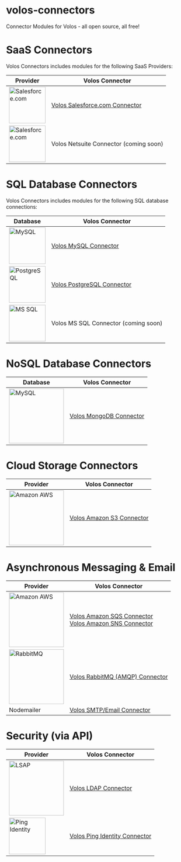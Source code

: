 volos-connectors
================

Connector Modules for Volos - all open source, all free!

# SaaS Connectors
Volos Connectors includes modules for the following SaaS Providers:

| Provider | Volos Connector |
| -------- | --------------- |
| <img src="https://raw.githubusercontent.com/apigee-127/volos-connectors/development/docs/images/salesforce_logo-300x235.jpg" alt="Salesforce.com" width="100px"/> | [Volos Salesforce.com Connector](https://github.com/apigee-127/volos-connectors/tree/development/volos-salesforce) |
| <img src="https://raw.githubusercontent.com/apigee-127/volos-connectors/development/docs/images/netsuite-logo-600x500.png" alt="Salesforce.com" width="100px"/> | Volos Netsuite Connector (coming soon) |

# SQL Database Connectors
Volos Connectors includes modules for the following SQL database connections:

| Database | Volos Connector |
| -------- | --------------- |
| <img src="https://raw.githubusercontent.com/apigee-127/volos-connectors/development/docs/images/logo-mysql-170x115.png" alt="MySQL" width="100px"/> | [Volos MySQL Connector](https://github.com/apigee-127/volos-connectors/tree/development/volos-mysql) |
| <img src="https://raw.githubusercontent.com/apigee-127/volos-connectors/development/docs/images/PostgreSQL_logo.3colors.120x120.png" alt="PostgreSQL" width="100px"/>  | [Volos PostgreSQL Connector](https://github.com/apigee-127/volos-connectors/tree/development/volos-pgsql) |
| <img src="https://raw.githubusercontent.com/apigee-127/volos-connectors/development/docs/images/SQL-Server-2012.png" alt="MS SQL" width="100px"/> |  Volos MS SQL Connector (coming soon) |

# NoSQL Database Connectors
| Database | Volos Connector |
| -------- | --------------- |
| <img src="https://raw.githubusercontent.com/apigee-127/volos-connectors/development/docs/images/MongoDB_Logo.png" alt="MySQL" width="150px"/> | [Volos MongoDB Connector](https://github.com/apigee-127/volos-connectors/tree/development/volos-mongodb) |

# Cloud Storage Connectors
| Provider | Volos Connector |
| ----------------- | --------------- |
| <img src="https://raw.githubusercontent.com/apigee-127/volos-connectors/development/docs/images/aws-logo-304x200.png" alt="Amazon AWS" width="150px"/> | [Volos Amazon S3 Connector](https://github.com/apigee-127/volos-connectors/tree/development/volos-s3)

# Asynchronous Messaging & Email
| Provider | Volos Connector |
| ----------------- | --------------- |
| <img src="https://raw.githubusercontent.com/apigee-127/volos-connectors/development/docs/images/aws-logo-304x200.png" alt="Amazon AWS" width="150px"/> | [Volos Amazon SQS Connector](https://github.com/apigee-127/volos-connectors/tree/development/volos-sqs) <br/> [Volos Amazon SNS Connector](https://github.com/apigee-127/volos-connectors/tree/development/volos-sns)
| <img src="https://raw.githubusercontent.com/apigee-127/volos-connectors/development/docs/images/RabbitMQLogo.png" alt="RabbitMQ" width="150px"/> | [Volos RabbitMQ (AMQP) Connector](https://github.com/apigee-127/volos-connectors/tree/development/volos-rabbitmq)
| Nodemailer | [Volos SMTP/Email Connector](https://github.com/apigee-127/volos-connectors/tree/development/volos-mailer) |

# Security (via API)
| Provider | Volos Connector |
| ----------------- | --------------- |
| <img src="https://raw.githubusercontent.com/apigee-127/volos-connectors/development/docs/images/OpenLDAP-logo.png" alt="LSAP" width="150px"/> | [Volos LDAP Connector](https://github.com/apigee-127/volos-connectors/tree/development/volos-ldap)
| <img src="https://raw.githubusercontent.com/apigee-127/volos-connectors/development/docs/images/PingIdentity_logo.png" alt="Ping Identity" height="100px"/> | [Volos Ping Identity Connector](https://github.com/apigee-127/volos-connectors/tree/development/volos-ping-identity)
